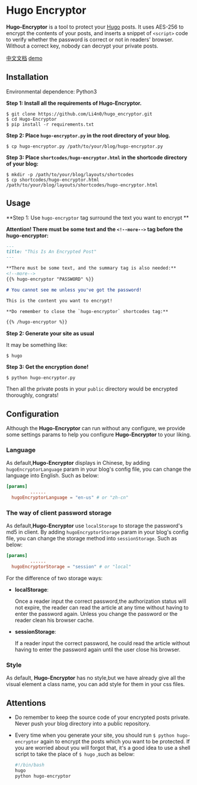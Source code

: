 # Hugo Encryptor

**Hugo-Encryptor** is a tool to protect your [Hugo](https://gohugo.io) posts. It uses AES-256 to encrypt the contents of your posts, and inserts a snippet of `<script>` code to verify whether the password is correct or not in readers' browser. Without a correct key, nobody can decrypt your private posts.

[中文文档](./README-zh_CN.md) [demo](https://blog.0e1.top/post/2019/03/this-is-hugo-encryptor/)

## Installation

Environmental dependence: Python3

**Step 1: Install all the requirements of Hugo-Encryptor.**

    $ git clone https://github.com/Li4n0/hugo_encryptor.git
    $ cd Hugo-Encryptor
    $ pip install -r requirements.txt

**Step 2: Place `hugo-encryptor.py` in the root directory of your blog.**

    $ cp hugo-encryptor.py /path/to/your/blog/hugo-encryptor.py

**Step 3: Place `shortcodes/hugo-encryptor.html` in the shortcode directory of your blog:**

    $ mkdir -p /path/to/your/blog/layouts/shortcodes
    $ cp shortcodes/hugo-encryptor.html /path/to/your/blog/layouts/shortcodes/hugo-encryptor.html

## Usage

**Step 1: Use `hugo-encryptor` tag surround the text you want to encrypt **

**Attention! There must be some text and the `<!--more-->` tag before the hugo-encryptor:**

```markdown
---
title: "This Is An Encrypted Post"
---

**There must be some text, and the summary tag is also needed:**
<!--more-->
{{% hugo-encryptor "PASSWORD" %}}

# You cannot see me unless you've got the password!

This is the content you want to encrypt!

**Do remember to close the `hugo-encryptor` shortcodes tag:**

{{% /hugo-encryptor %}}
```

**Step 2: Generate your site as usual**

It may be something like:

    $ hugo

**Step 3: Get the encryption done!**

    $ python hugo-encryptor.py

Then all the private posts in your `public` directory would be encrypted thoroughly, congrats!

## Configuration

Although the **Hugo-Encryptor** can run without any configure, we provide some settings params to help you configure **Hugo-Encryptor** to your liking.

### Language

As default,**Hugo-Encryptor** displays in Chinese, by adding `hugoEncryptorLanguage` param in your blog's config file, you can change the language into English. Such as below:

```toml
[params]
 		 ......
  hugoEncryptorLanguage = "en-us" # or "zh-cn"
```

### The way of client password storage

As default,**Hugo-Encryptor** use `localStorage` to storage the password's md5 in client. By adding `hugoEncryptorStorage` param in your blog's config file, you can change the storage method into `sessionStorage`. Such as below:

```toml
[params]
 		 ......
  hugoEncryptorStorage = "session" # or "local"
```

For the difference of two storage ways:

* **localStorage**:

  Once a reader input the correct password,the authorization status will not expire, the reader can read the article at any time without having to enter the password again. Unless you change the password or the reader clean his browser cache.

* **sessionStorage**:

  If a reader input the correct password, he could read the article without having to enter the password again until the user close his browser.

### Style

As default, **Hugo-Encryptor** has no style,but we have already give all the visual element a class name, you can add style for them in your css files.

## Attentions

* Do remember to keep the source code of your encrypted posts private. Never push your blog directory into a public repository.

* Every time when you generate your site, you should run `$ python hugo-encryptor` again to encrypt the posts which you want to be protected. If you are worried about you will forgot that, it's a good idea to use a shell script to take the place of  `$ hugo` ,such as below:

  ```bash
  #!/bin/bash
  hugo
  python hugo-encryptor
  ```

  

